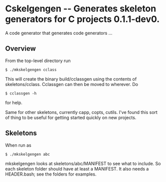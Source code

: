 # Cskelgengen -- Generates skeleton generators for C projects 0.1.1-dev0.

A code generator that generates code generators ...

## Overview

From the top-level directory run

    $ ./mkskelgengen cclass

This will create the binary build/cclassgen using the contents of
skeletons/cclass. Cclassgen can then be moved to wherever. Do

    $ cclassgen -h

for help.

Same for other skeletons, currently capp, copts, cutils. I've found this sort of
thing to be useful for getting started quickly on new projects.

## Skeletons

When run as

    $ ./mkskelgengen abc

mkskelgengen looks at skeletons/abc/MANIFEST to see what to include. So each
skeleton folder should have at least a MANIFEST. It also needs a HEADER.bash;
see the folders for examples.
